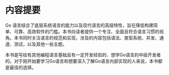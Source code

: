 # 内容提要

Go 语言结合了底层系统语言的能力以及现代语言的高级特性，旨在降低构建简单、可靠、高效软件的门槛。本书向读者提供一个专注、全面且符合语言习惯的视角。本书同时关注语言的规范和实现，涉及的内容包括语法、类型系统、并发、通道、测试，以及其他一些主题。

本书是写给有其他编程语言基础且有一定开发经验的、想学Go语言的中级开发者的。对于刚开始要学习Go语言和想要深入了解Go语言内部实现的人来说，本书都是最佳的选择。



